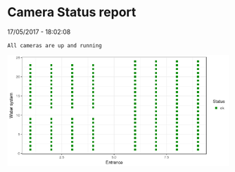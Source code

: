 Camera Status report
================
17/05/2017 - 18:02:08

    All cameras are up and running

![](camreport_files/figure-markdown_github/unnamed-chunk-2-1.png)
